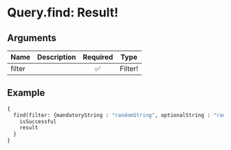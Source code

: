 # Query.find: Result!
                 
## Arguments
| Name | Description | Required | Type |
| :--- | :---------- | :------: | :--: |
| filter |  | ✅ | Filter! |
            
## Example
```graphql
{
  find(filter: {mandatoryString : "randomString", optionalString : "randomString", mandatoryNumber : 269109734867147797, optionalNumber : 6032492703890891451}) {
    isSuccessful
    result
  }
}

```